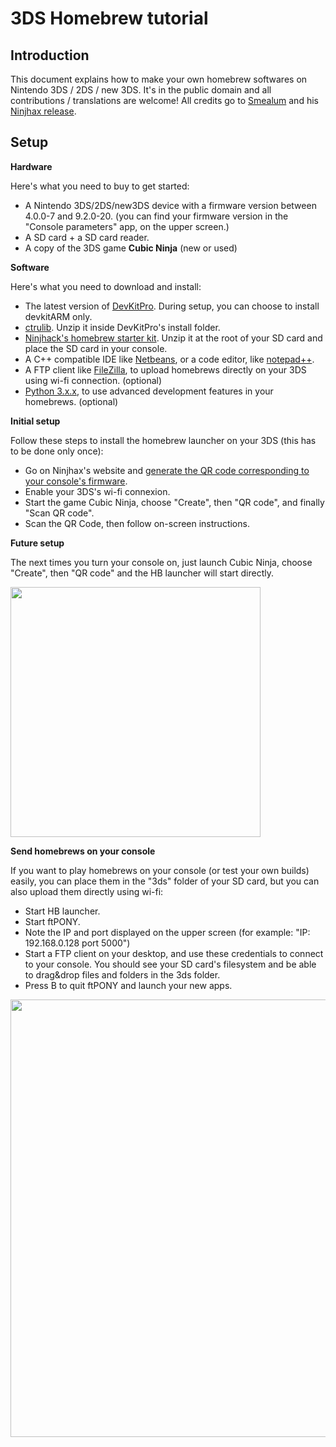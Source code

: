 3DS Homebrew tutorial
=====================

Introduction
------------

This document explains how to make your own homebrew softwares on  Nintendo 3DS / 2DS / new 3DS.
It's in the public domain and all contributions / translations are welcome!
All credits go to [Smealum](http://smealum.net) and his [Ninjhax release](http://smealum.net/ninjhax).

Setup
-----

**Hardware**

Here's what you need to buy to get started:
- A Nintendo 3DS/2DS/new3DS device with a firmware version between 4.0.0-7 and 9.2.0-20. (you can find your firmware version in the "Console parameters" app, on the upper screen.)
- A SD card + a SD card reader.
- A copy of the 3DS game **Cubic Ninja** (new or used)

**Software**

Here's what you need to download and install:
- The latest version of [DevKitPro](http://devkitpro.org). During setup, you can choose to install devkitARM only.
- [ctrulib](https://github.com/smealum/ctrulib/archive/master.zip). Unzip it inside DevKitPro's install folder.
- [Ninjhack's homebrew starter kit](http://smealum.net/ninjhax/dl/starter.zip). Unzip it at the root of your SD card and place the SD card in your console.
- A C++ compatible IDE like [Netbeans](https://netbeans.org/downloads), or a code editor, like [notepad++](http://notepad-plus-plus.org).
- A FTP client like [FileZilla](https://filezilla-project.org), to upload homebrews directly on your 3DS using wi-fi connection. (optional)
- [Python 3.x.x](https://www.python.org), to use advanced development features in your homebrews. (optional)

**Initial setup**

Follow these steps to install the homebrew launcher on your 3DS (this has to be done only once):
- Go on Ninjhax's website and [generate the QR code corresponding to your console's firmware](http://smealum.net/ninjhax/#qrcode).
- Enable your 3DS's wi-fi connexion.
- Start the game Cubic Ninja, choose "Create", then "QR code", and finally "Scan QR code". 
- Scan the QR Code, then follow on-screen instructions.

**Future setup**

The next times you turn your console on, just launch Cubic Ninja, choose "Create", then "QR code" and the HB launcher will start directly.

<img src="http://img.ctrlv.in/img/14/11/22/54709c512ae72.png" width=400>

**Send homebrews on your console**

If you want to play homebrews on your console (or test your own builds) easily, you can place them in the "3ds" folder of your SD card, but you can also upload them directly using wi-fi:
- Start HB launcher.
- Start ftPONY.
- Note the IP and port displayed on the upper screen (for example: "IP: 192.168.0.128 port 5000")
- Start a FTP client on your desktop, and use these credentials to connect to your console. You should see your SD card's filesystem and be able to drag&drop files and folders in the 3ds folder.
- Press B to quit ftPONY and launch your new apps.

<img src="http://img.ctrlv.in/img/14/11/22/54709afe2f047.png" width=700>



